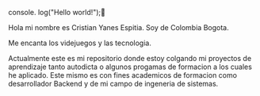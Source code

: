console. log("Hello world!");👋

Hola mi nombre es Cristian Yanes Espitia.
Soy de Colombia Bogota.

Me encanta los videjuegos y las tecnologia.

Actualmente este es mi repositorio donde estoy colgando mi proyectos de aprendizaje tanto autodicta o algunos progamas de formacion a los cuales he aplicado. Este mismo es con fines academicos de formacion como desarrollador Backend y de mi campo de ingeneria de sistemas.



<!--
**Yanes3/Yanes3** is a ✨ _special_ ✨ repository because its `README.md` (this file) appears on your GitHub profile.

Here are some ideas to get you started:

- 🔭 I’m currently working on ...
- 🌱 I’m currently learning ...
- 👯 I’m looking to collaborate on ...
- 🤔 I’m looking for help with ...
- 💬 Ask me about ...
- 📫 How to reach me: ...
- 😄 Pronouns: ...
- ⚡ Fun fact: ...
-->
